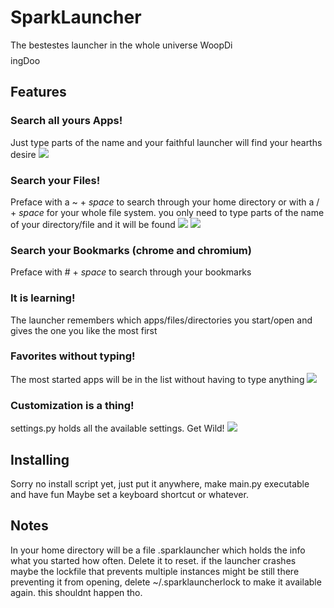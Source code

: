# SparkLauncher #
The bestestes launcher in the whole universe WoopDi$$$$ingDoo

## Features ##
### Search all yours Apps! ###
Just type parts of the name and your faithful launcher will find your hearths desire
![](https://i.imgur.com/Mkq6WyE.png)

### Search your Files! ###
Preface with a ~ + _space_ to search through your home directory or with a / + _space_ for your whole file system.
you only need to type parts of the name of your directory/file and it will be found
![](https://i.imgur.com/4S7lBKy.png)
![](https://i.imgur.com/5tf3zih.png)

### Search your Bookmarks (chrome and chromium) ###
Preface with # + _space_ to search through your bookmarks


### It is learning! ###
The launcher remembers which apps/files/directories you start/open and gives the one you like the most first

### Favorites without typing! ###
The most started apps will be in the list without having to type anything
![](https://i.imgur.com/wylD6Zl.png)

### Customization is a thing!
settings.py holds all the available settings. Get Wild!
![](https://i.imgur.com/qwe4Lhh.png)

## Installing ##
Sorry no install script yet, just put it anywhere, make main.py executable and have fun
Maybe set a keyboard shortcut or whatever.

## Notes ##
In your home directory will be a file .sparklauncher which holds the info what you started how often. Delete it to reset.
if the launcher crashes maybe the lockfile that prevents multiple instances might be still there preventing it from opening,
delete ~/.sparklauncherlock to make it available again. this shouldnt happen tho.


